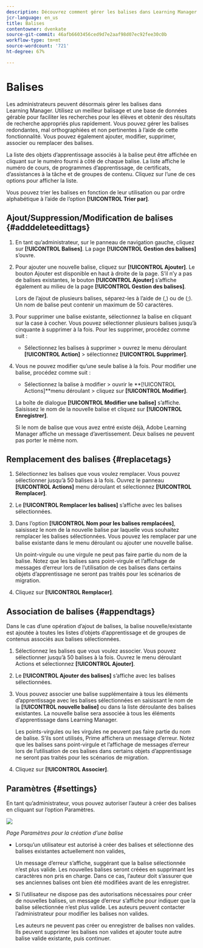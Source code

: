 ```yaml
---
description: Découvrez comment gérer les balises dans Learning Manager
jcr-language: en_us
title: Balises
contentowner: dvenkate
source-git-commit: 46afb6603456ced9d7e2aaf98d07ec92fee30c0b
workflow-type: tm+mt
source-wordcount: '721'
ht-degree: 67%

---
```




# Balises

Les administrateurs peuvent désormais gérer les balises dans Learning Manager. Utilisez un meilleur balisage et une base de données gérable pour faciliter les recherches pour les élèves et obtenir des résultats de recherche appropriés plus rapidement. Vous pouvez gérer les balises redondantes, mal orthographiées et non pertinentes à l’aide de cette fonctionnalité. Vous pouvez également ajouter, modifier, supprimer, associer ou remplacer des balises.

La liste des objets d’apprentissage associés à la balise peut être affichée en cliquant sur le numéro fourni à côté de chaque balise. La liste affiche le numéro de cours, de programmes d’apprentissage, de certificats, d’assistances à la tâche et de groupes de contenu. Cliquez sur l’une de ces options pour afficher la liste.

Vous pouvez trier les balises en fonction de leur utilisation ou par ordre alphabétique à l’aide de l’option **[!UICONTROL Trier par]**.

## Ajout/Suppression/Modification de balises {#adddeleteedittags}

1. En tant qu’administrateur, sur le panneau de navigation gauche, cliquez sur **[!UICONTROL Balises]**. La page **[!UICONTROL Gestion des balises]** s’ouvre.
1. Pour ajouter une nouvelle balise, cliquez sur **[!UICONTROL Ajouter]**. Le bouton Ajouter est disponible en haut à droite de la page. S’il n’y a pas de balises existantes, le bouton **[!UICONTROL Ajouter]** s’affiche également au milieu de la page **[!UICONTROL Gestion des balises]**.

   Lors de l’ajout de plusieurs balises, séparez-les à l’aide de (,) ou de (;). Un nom de balise peut contenir un maximum de 50 caractères.

1. Pour supprimer une balise existante, sélectionnez la balise en cliquant sur la case à cocher. Vous pouvez sélectionner plusieurs balises jusqu’à cinquante à supprimer à la fois. Pour les supprimer, procédez comme suit :

   * Sélectionnez les balises à supprimer > ouvrez le menu déroulant **[!UICONTROL Action]** > sélectionnez **[!UICONTROL Supprimer]**.

1. Vous ne pouvez modifier qu’une seule balise à la fois. Pour modifier une balise, procédez comme suit :

   * Sélectionnez la balise à modifier > ouvrir le **[!UICONTROL Actions]**menu déroulant > cliquez sur **[!UICONTROL Modifier]**.

   La boîte de dialogue **[!UICONTROL Modifier une balise]** s’affiche. Saisissez le nom de la nouvelle balise et cliquez sur **[!UICONTROL Enregistrer]**.

   Si le nom de balise que vous avez entré existe déjà, Adobe Learning Manager affiche un message d’avertissement. Deux balises ne peuvent pas porter le même nom.

## Remplacement des balises {#replacetags}

1. Sélectionnez les balises que vous voulez remplacer. Vous pouvez sélectionner jusqu’à 50 balises à la fois. Ouvrez le panneau **[!UICONTROL Actions]** menu déroulant et sélectionnez **[!UICONTROL Remplacer]**.
1. Le **[!UICONTROL Remplacer les balises]** s’affiche avec les balises sélectionnées.

1. Dans l’option **[!UICONTROL Nom pour les balises remplacées]**, saisissez le nom de la nouvelle balise par laquelle vous souhaitez remplacer les balises sélectionnées. Vous pouvez les remplacer par une balise existante dans le menu déroulant ou ajouter une nouvelle balise.

   Un point-virgule ou une virgule ne peut pas faire partie du nom de la balise.  Notez que les balises sans point-virgule et l’affichage de messages d’erreur lors de l’utilisation de ces balises dans certains objets d’apprentissage ne seront pas traités pour les scénarios de migration.

1. Cliquez sur **[!UICONTROL Remplacer]**.

## Association de balises {#appendtags}

Dans le cas d’une opération d’ajout de balises, la balise nouvelle/existante est ajoutée à toutes les listes d’objets d’apprentissage et de groupes de contenus associés aux balises sélectionnées.

1. Sélectionnez les balises que vous voulez associer. Vous pouvez sélectionner jusqu’à 50 balises à la fois. Ouvrez le menu déroulant Actions et sélectionnez **[!UICONTROL Ajouter]**.
1. Le  **[!UICONTROL Ajouter des balises]** s’affiche avec les balises sélectionnées.
1. Vous pouvez associer une balise supplémentaire à tous les éléments d’apprentissage avec les balises sélectionnées en saisissant le nom de la **[!UICONTROL nouvelle balise]** ou dans la liste déroulante des balises existantes. La nouvelle balise sera associée à tous les éléments d’apprentissage dans Learning Manager.

   Les points-virgules ou les virgules ne peuvent pas faire partie du nom de balise. S’ils sont utilisés, Prime affichera un message d’erreur. Notez que les balises sans point-virgule et l’affichage de messages d’erreur lors de l’utilisation de ces balises dans certains objets d’apprentissage ne seront pas traités pour les scénarios de migration.

1. Cliquez sur **[!UICONTROL Associer]**.

## Paramètres {#settings}

En tant qu’administrateur, vous pouvez autoriser l’auteur à créer des balises en cliquant sur l’option Paramètres.

![](assets/unknown-1.jpeg)

*Page Paramètres pour la création d’une balise*

* Lorsqu’un utilisateur est autorisé à créer des balises et sélectionne des balises existantes actuellement non valides,

  Un message d’erreur s’affiche, suggérant que la balise sélectionnée n’est plus valide. Les nouvelles balises seront créées en supprimant les caractères non pris en charge. Dans ce cas, l’auteur doit s’assurer que ses anciennes balises ont bien été modifiées avant de les enregistrer.

* Si l’utilisateur ne dispose pas des autorisations nécessaires pour créer de nouvelles balises, un message d’erreur s’affiche pour indiquer que la balise sélectionnée n’est plus valide. Les auteurs peuvent contacter l’administrateur pour modifier les balises non valides.

  Les auteurs ne peuvent pas créer ou enregistrer de balises non valides. Ils peuvent supprimer les balises non valides et ajouter toute autre balise valide existante, puis continuer.
